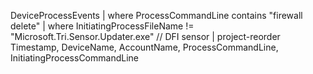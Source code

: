 
DeviceProcessEvents
| where ProcessCommandLine contains "firewall delete"
| where InitiatingProcessFileName != "Microsoft.Tri.Sensor.Updater.exe" // DFI sensor
| project-reorder
     Timestamp,
     DeviceName,
     AccountName,
     ProcessCommandLine,
     InitiatingProcessCommandLine

